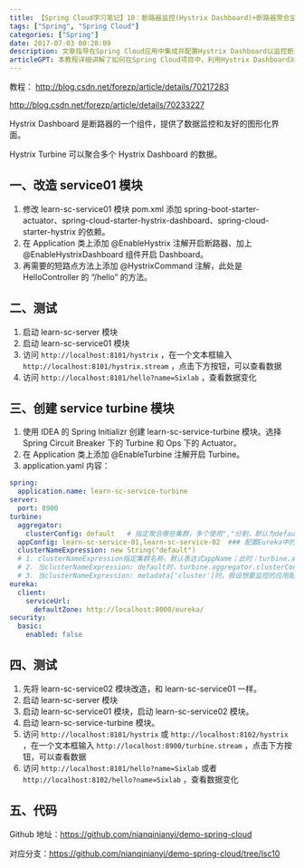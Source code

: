 ```yaml
---
title: 【Spring Cloud学习笔记】10：断路器监控(Hystrix Dashboard)+断路器聚合监控(Hystrix Turbine)
tags: ["Spring", "Spring Cloud"]
categories: ["Spring"]
date: 2017-07-03 00:28:09
description: 文章指导在Spring Cloud应用中集成并配置Hystrix Dashboard以监控断路器数据，以及Hystrix Turbine以聚合多个监控流。
articleGPT: 本教程详细讲解了如何在Spring Cloud项目中，利用Hystrix Dashboard对单个服务，以及Hystrix Turbine对多个微服务的断路器数据进行可视化监控与聚合。
---
```


教程：
<http://blog.csdn.net/forezp/article/details/70217283>

<http://blog.csdn.net/forezp/article/details/70233227>

Hystrix Dashboard 是断路器的一个组件，提供了数据监控和友好的图形化界面。

Hystrix Turbine 可以聚合多个 Hystrix Dashboard 的数据。

## 一、改造 service01 模块

1. 修改 learn-sc-service01 模块 pom.xml 添加 spring-boot-starter-actuator、spring-cloud-starter-hystrix-dashboard、spring-cloud-starter-hystrix 的依赖。
2. 在 Application 类上添加 @EnableHystrix 注解开启断路器、加上 @EnableHystrixDashboard 组件开启 Dashboard。
3. 再需要的短路点方法上添加 @HystrixCommand 注解，此处是 HelloController 的 “/hello” 的方法。

## 二、测试

1. 启动 learn-sc-server 模块
2. 启动 learn-sc-service01 模块
3. 访问 `http://localhost:8101/hystrix` ，在一个文本框输入 `http://localhost:8101/hystrix.stream` ，点击下方按钮，可以查看数据
4. 访问 `http://localhost:8101/hello?name=Sixlab` ，查看数据变化

## 三、创建 service turbine 模块

1. 使用 IDEA 的 Spring Initializr 创建 learn-sc-service-turbine 模块。选择Spring Circuit Breaker 下的 Turbine 和 Ops 下的 Actuator。
2. 在 Application 类上添加 @EnableTurbine 注解开启 Turbine。
3. application.yaml 内容：

```yaml
spring:
  application.name: learn-sc-service-turbine
server:
  port: 8900
turbine:
  aggregator:
    clusterConfig: default   # 指定聚合哪些集群，多个使用","分割，默认为default。可使用http://.../turbine.stream?cluster={clusterConfig之一}访问
  appConfig: learn-sc-service-01,learn-sc-service-02  ### 配置Eureka中的serviceId列表，表明监控哪些服务
  clusterNameExpression: new String("default")
  # 1. clusterNameExpression指定集群名称，默认表达式appName；此时：turbine.aggregator.clusterConfig需要配置想要监控的应用名称
  # 2. 当clusterNameExpression: default时，turbine.aggregator.clusterConfig可以不写，因为默认就是default
  # 3. 当clusterNameExpression: metadata['cluster']时，假设想要监控的应用配置了eureka.instance.metadata-map.cluster: ABC，则需要配置，同时turbine.aggregator.clusterConfig: ABC
eureka:
  client:
    serviceUrl:
      defaultZone: http://localhost:8000/eureka/
security:
  basic:
    enabled: false
```

## 四、测试

1. 先将 learn-sc-service02 模块改造，和 learn-sc-service01 一样。
2. 启动 learn-sc-server 模块
3. 启动 learn-sc-service01 模块，启动 learn-sc-service02 模块。
4. 启动 learn-sc-service-turbine 模块。
5. 访问 `http://localhost:8101/hystrix` 或 `http://localhost:8102/hystrix` ，在一个文本框输入 `http://localhost:8900/turbine.stream` ，点击下方按钮，可以查看数据
6. 访问 `http://localhost:8101/hello?name=Sixlab` 或者 `http://localhost:8102/hello?name=Sixlab` ，查看数据变化

## 五、代码

Github 地址：<https://github.com/nianqinianyi/demo-spring-cloud>

对应分支：<https://github.com/nianqinianyi/demo-spring-cloud/tree/lsc10>
